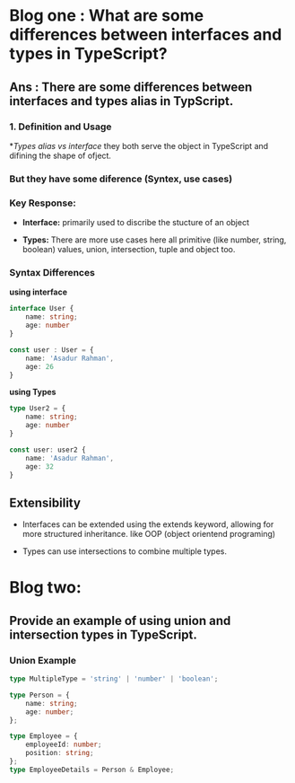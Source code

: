 <!-- @format -->

# Blog one : What are some differences between interfaces and types in TypeScript?

## Ans : There are some differences between interfaces and types alias in TypScript.

### 1. Definition and Usage

\*_Types alias vs interface_ they both serve the object in TypeScript and difining the shape of ofject.

### But they have some diference (Syntex, use cases)

### Key Response:

- **Interface:** primarily used to discribe the stucture of an object

- **Types:** There are more use cases here all primitive (like number, string, boolean) values, union, intersection, tuple and object too.

### Syntax Differences

**using interface**

```TypeScript
interface User {
    name: string;
    age: number
}

const user : User = {
    name: 'Asadur Rahman',
    age: 26
}
```

**using Types**

```TypeScript
type User2 = {
    name: string;
    age: number
}

const user: user2 {
    name: 'Asadur Rahman',
    age: 32
}
```

## Extensibility

- Interfaces can be extended using the extends keyword, allowing for more structured inheritance. like OOP (object orientend programing)

- Types can use intersections to combine multiple types.

# Blog two:

## Provide an example of using union and intersection types in TypeScript.

### Union Example

```TypeScript
type MultipleType = 'string' | 'number' | 'boolean';
```

```TypeScript
type Person = {
    name: string;
    age: number;
};

type Employee = {
    employeeId: number;
    position: string;
};
type EmployeeDetails = Person & Employee;

```
